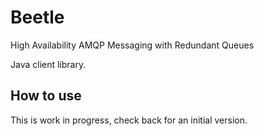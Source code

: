 Beetle
======

High Availability AMQP Messaging with Redundant Queues

Java client library.

How to use
----------

This is work in progress, check back for an initial version.


